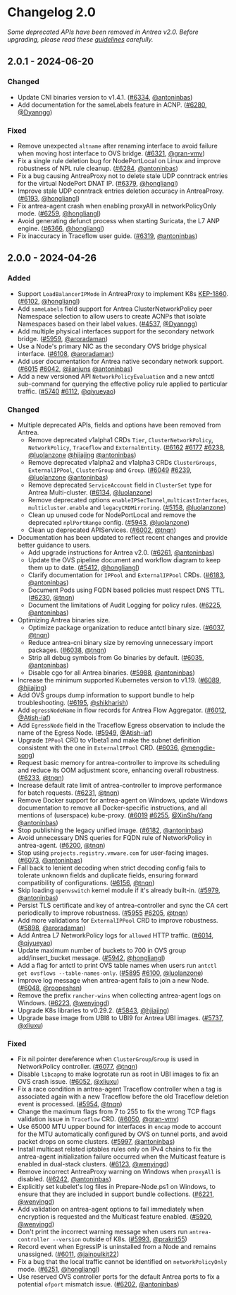 # Changelog 2.0

*Some deprecated APIs have been removed in Antrea v2.0. Before upgrading, please read these [guidelines](https://github.com/antrea-io/antrea/blob/release-2.0/docs/versioning.md#upgrading-from-antrea-v1-to-antrea-v2) carefully.*

## 2.0.1 - 2024-06-20

### Changed

- Update CNI binaries version to v1.4.1. ([#6334](https://github.com/antrea-io/antrea/pull/6334), [@antoninbas])
- Add documentation for the sameLabels feature in ACNP. ([#6280](https://github.com/antrea-io/antrea/pull/6280), [@Dyanngg])

### Fixed

- Remove unexpected `altname` after renaming interface to avoid failure when moving host interface to OVS bridge. ([#6321](https://github.com/antrea-io/antrea/pull/6321), [@gran-vmv])
- Fix a single rule deletion bug for NodePortLocal on Linux and improve robustness of NPL rule cleanup. ([#6284](https://github.com/antrea-io/antrea/pull/6284), [@antoninbas])
- Fix a bug causing AntreaProxy not to delete stale UDP conntrack entries for the virtual NodePort DNAT IP. ([#6379](https://github.com/antrea-io/antrea/pull/6379), [@hongliangl])
- Improve stale UDP conntrack entries deletion accuracy in AntreaProxy. ([#6193](https://github.com/antrea-io/antrea/pull/6193), [@hongliangl])
- Fix antrea-agent crash when enabling proxyAll in networkPolicyOnly mode. ([#6259](https://github.com/antrea-io/antrea/pull/6259), [@hongliangl])
- Avoid generating defunct process when starting Suricata, the L7 ANP engine. ([#6366](https://github.com/antrea-io/antrea/pull/6366), [@hongliangl])
- Fix inaccuracy in Traceflow user guide. ([#6319](https://github.com/antrea-io/antrea/pull/6319), [@antoninbas])

## 2.0.0 - 2024-04-26

### Added

- Support `LoadBalancerIPMode` in AntreaProxy to implement K8s [KEP-1860](https://github.com/kubernetes/enhancements/tree/master/keps/sig-network/1860-kube-proxy-IP-node-binding). ([#6102](https://github.com/antrea-io/antrea/pull/6102), [@hongliangl])
- Add `sameLabels` field support for Antrea ClusterNetworkPolicy peer Namespace selection to allow users to create ACNPs that isolate Namespaces based on their label values. ([#4537](https://github.com/antrea-io/antrea/pull/4537), [@Dyanngg])
- Add multiple physical interfaces support for the secondary network bridge. ([#5959](https://github.com/antrea-io/antrea/pull/5959), [@aroradaman])
- Use a Node's primary NIC as the secondary OVS bridge physical interface. ([#6108](https://github.com/antrea-io/antrea/pull/6108), [@aroradaman])
- Add user documentation for Antrea native secondary network support. ([#6015](https://github.com/antrea-io/antrea/pull/6015) [#6042](https://github.com/antrea-io/antrea/pull/6042), [@jianjuns] [@antoninbas])
- Add a new versioned API `NetworkPolicyEvaluation` and a new antctl sub-command for querying the effective policy rule applied to particular traffic. ([#5740](https://github.com/antrea-io/antrea/pull/5740) [#6112](https://github.com/antrea-io/antrea/pull/6112), [@qiyueyao])

### Changed

- Multiple deprecated APIs, fields and options have been removed from Antrea.
  - Remove deprecated v1alpha1 CRDs `Tier`, `ClusterNetworkPolicy`, `NetworkPolicy`, `Traceflow` and `ExternalEntity`. ([#6162](https://github.com/antrea-io/antrea/pull/6162) [#6177](https://github.com/antrea-io/antrea/pull/6177) [#6238](https://github.com/antrea-io/antrea/pull/6238), [@luolanzone] [@hjiajing] [@antoninbas])
  - Remove deprecated v1alpha2 and v1alpha3 CRDs `ClusterGroups`, `ExternalIPPool`, `ClusterGroup` and `Group`. ([#6049](https://github.com/antrea-io/antrea/pull/6049) [#6239](https://github.com/antrea-io/antrea/pull/6239), [@luolanzone] [@antoninbas])
  - Remove deprecated `ServiceAccount` field in `ClusterSet` type for Antrea Multi-cluster. ([#6134](https://github.com/antrea-io/antrea/pull/6134), [@luolanzone])
  - Remove deprecated options `enableIPSecTunnel`,`multicastInterfaces`, `multicluster.enable` and `legacyCRDMirroring`. ([#5158](https://github.com/antrea-io/antrea/pull/5158), [@luolanzone])
  - Clean up unused code for NodePortLocal and remove the deprecated `nplPortRange` config. ([#5943](https://github.com/antrea-io/antrea/pull/5943), [@luolanzone])
  - Clean up deprecated APIServices. ([#6002](https://github.com/antrea-io/antrea/pull/6002), [@tnqn])
- Documentation has been updated to reflect recent changes and provide better guidance to users.
  - Add upgrade instructions for Antrea v2.0. ([#6261](https://github.com/antrea-io/antrea/pull/6261), [@antoninbas])
  - Update the OVS pipeline document and workflow diagram to keep them up to date. ([#5412](https://github.com/antrea-io/antrea/pull/5412), [@hongliangl])
  - Clarify documentation for `IPPool` and `ExternalIPPool` CRDs. ([#6183](https://github.com/antrea-io/antrea/pull/6183), [@antoninbas])
  - Document Pods using FQDN based policies must respect DNS TTL. ([#6230](https://github.com/antrea-io/antrea/pull/6230), [@tnqn])
  - Document the limitations of Audit Logging for policy rules. ([#6225](https://github.com/antrea-io/antrea/pull/6225), [@antoninbas])
- Optimizing Antrea binaries size.
  - Optimize package organization to reduce antctl binary size. ([#6037](https://github.com/antrea-io/antrea/pull/6037), [@tnqn])
  - Reduce antrea-cni binary size by removing unnecessary import packages. ([#6038](https://github.com/antrea-io/antrea/pull/6038), [@tnqn])
  - Strip all debug symbols from Go binaries by default. ([#6035](https://github.com/antrea-io/antrea/pull/6035), [@antoninbas])
  - Disable cgo for all Antrea binaries. ([#5988](https://github.com/antrea-io/antrea/pull/5988), [@antoninbas])
- Increase the minimum supported Kubernetes version to v1.19. ([#6089](https://github.com/antrea-io/antrea/pull/6089), [@hjiajing])
- Add OVS groups dump information to support bundle to help troubleshooting. ([#6195](https://github.com/antrea-io/antrea/pull/6195), [@shikharish])
- Add `egressNodeName` in flow records for Antrea Flow Aggregator. ([#6012](https://github.com/antrea-io/antrea/pull/6012), [@Atish-iaf])
- Add `EgressNode` field in the Traceflow Egress observation to include the name of the Egress Node. ([#5949](https://github.com/antrea-io/antrea/pull/5949), [@Atish-iaf])
- Upgrade `IPPool` CRD to v1beta1 and make the subnet definition consistent with the one in `ExternalIPPool` CRD. ([#6036](https://github.com/antrea-io/antrea/pull/6036), [@mengdie-song])
- Request basic memory for antrea-controller to improve its scheduling and reduce its OOM adjustment score, enhancing overall robustness. ([#6233](https://github.com/antrea-io/antrea/pull/6233), [@tnqn])
- Increase default rate limit of antrea-controller to improve performance for batch requests. ([#6231](https://github.com/antrea-io/antrea/pull/6231), [@tnqn])
- Remove Docker support for antrea-agent on Windows, update Windows documentation to remove all Docker-specific instructions, and all mentions of (userspace) kube-proxy. ([#6019](https://github.com/antrea-io/antrea/pull/6019) [#6255](https://github.com/antrea-io/antrea/pull/6255), [@XinShuYang] [@antoninbas])
- Stop publishing the legacy unified image. ([#6182](https://github.com/antrea-io/antrea/pull/6182), [@antoninbas])
- Avoid unnecessary DNS queries for FQDN rule of NetworkPolicy in antrea-agent. ([#6200](https://github.com/antrea-io/antrea/pull/6200), [@tnqn])
- Stop using `projects.registry.vmware.com` for user-facing images. ([#6073](https://github.com/antrea-io/antrea/pull/6073), [@antoninbas])
- Fall back to lenient decoding when strict decoding config fails to tolerate unknown fields and duplicate fields, ensuring forward compatibility of configurations. ([#6156](https://github.com/antrea-io/antrea/pull/6156), [@tnqn])
- Skip loading `openvswitch` kernel module if it's already built-in. ([#5979](https://github.com/antrea-io/antrea/pull/5979), [@antoninbas])
- Persist TLS certificate and key of antrea-controller and sync the CA cert periodically to improve robustness. ([#5955](https://github.com/antrea-io/antrea/pull/5955) [#6205](https://github.com/antrea-io/antrea/pull/6205), [@tnqn])
- Add more validations for `ExternalIPPool` CRD to improve robustness. ([#5898](https://github.com/antrea-io/antrea/pull/5898), [@aroradaman])
- Add Antrea L7 NetworkPolicy logs for `allowed` HTTP traffic. ([#6014](https://github.com/antrea-io/antrea/pull/6014), [@qiyueyao])
- Update maximum number of buckets to 700 in OVS group add/insert_bucket message. ([#5942](https://github.com/antrea-io/antrea/pull/5942), [@hongliangl])
- Add a flag for antctl to print OVS table names when users run `antctl get ovsflows --table-names-only`. ([#5895](https://github.com/antrea-io/antrea/pull/5895) [#6100](https://github.com/antrea-io/antrea/pull/6100), [@luolanzone])
- Improve log message when antrea-agent fails to join a new Node. ([#6048](https://github.com/antrea-io/antrea/pull/6048), [@roopeshsn])
- Remove the prefix `rancher-wins` when collecting antrea-agent logs on Windows. ([#6223](https://github.com/antrea-io/antrea/pull/6223), [@wenyingd])
- Upgrade K8s libraries to v0.29.2. ([#5843](https://github.com/antrea-io/antrea/pull/5843), [@hjiajing])
- Upgrade base image from UBI8 to UBI9 for Antrea UBI images. ([#5737](https://github.com/antrea-io/antrea/pull/5737), [@xliuxu])

### Fixed

- Fix nil pointer dereference when `ClusterGroup`/`Group` is used in NetworkPolicy controller. ([#6077](https://github.com/antrea-io/antrea/pull/6077), [@tnqn])
- Disable `libcapng` to make logrotate run as root in UBI images to fix an OVS crash issue. ([#6052](https://github.com/antrea-io/antrea/pull/6052), [@xliuxu])
- Fix a race condition in antrea-agent Traceflow controller when a tag is associated again with a new Traceflow before the old Traceflow deletion event is processed. ([#5954](https://github.com/antrea-io/antrea/pull/5954), [@tnqn])
- Change the maximum flags from 7 to 255 to fix the wrong TCP flags validation issue in `Traceflow` CRD. ([#6050](https://github.com/antrea-io/antrea/pull/6050), [@gran-vmv])
- Use 65000 MTU upper bound for interfaces in `encap` mode to account for the MTU automatically configured by OVS on tunnel ports, and avoid packet drops on some clusters. ([#5997](https://github.com/antrea-io/antrea/pull/5997), [@antoninbas])
- Install multicast related iptables rules only on IPv4 chains to fix the antrea-agent initialization failure occurred when the Multicast feature is enabled in dual-stack clusters. ([#6123](https://github.com/antrea-io/antrea/pull/6123), [@wenyingd])
- Remove incorrect AntreaProxy warning on Windows when `proxyAll` is disabled. ([#6242](https://github.com/antrea-io/antrea/pull/6242), [@antoninbas])
- Explicitly set kubelet's log files in Prepare-Node.ps1 on Windows, to ensure that they are included in support bundle collections. ([#6221](https://github.com/antrea-io/antrea/pull/6221), [@wenyingd])
- Add validation on antrea-agent options to fail immediately when encryption is requested and the Multicast feature enabled. ([#5920](https://github.com/antrea-io/antrea/pull/5920), [@wenyingd])
- Don't print the incorrect warning message when users run `antrea-controller --version` outside of K8s. ([#5993](https://github.com/antrea-io/antrea/pull/5993), [@prakrit55])
- Record event when EgressIP is uninstalled from a Node and remains unassigned. ([#6011](https://github.com/antrea-io/antrea/pull/6011), [@jainpulkit22])
- Fix a bug that the local traffic cannot be identified on `networkPolicyOnly` mode. ([#6251](https://github.com/antrea-io/antrea/pull/6251), [@hongliangl])
- Use reserved OVS controller ports for the default Antrea ports to fix a potential `ofport` mismatch issue. ([#6202](https://github.com/antrea-io/antrea/pull/6202), [@antoninbas])

[@Atish-iaf]: https://github.com/Atish-iaf
[@Dyanngg]: https://github.com/Dyanngg
[@XinShuYang]: https://github.com/XinShuYang
[@antoninbas]: https://github.com/antoninbas
[@aroradaman]: https://github.com/aroradaman
[@gran-vmv]: https://github.com/gran-vmv
[@hangyan]: https://github.com/hangyan
[@hjiajing]: https://github.com/hjiajing
[@hongliangl]: https://github.com/hongliangl
[@jainpulkit22]: https://github.com/jainpulkit22
[@jianjuns]: https://github.com/jianjuns
[@luolanzone]: https://github.com/luolanzone
[@mengdie-song]: https://github.com/mengdie-song
[@prakrit55]: https://github.com/prakrit55
[@roopeshsn]: https://github.com/roopeshsn
[@qiyueyao]: https://github.com/qiyueyao
[@shikharish]: https://github.com/shikharish
[@tnqn]: https://github.com/tnqn
[@wenyingd]: https://github.com/wenyingd
[@xliuxu]: https://github.com/xliuxu
